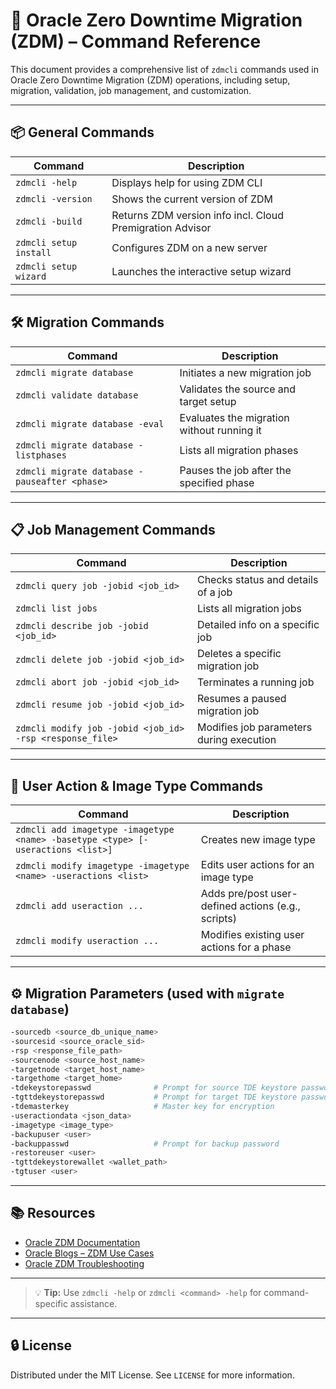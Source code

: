 
# 🚀 Oracle Zero Downtime Migration (ZDM) – Command Reference

This document provides a comprehensive list of `zdmcli` commands used in Oracle Zero Downtime Migration (ZDM) operations, including setup, migration, validation, job management, and customization.

---

## 📦 General Commands

| Command | Description |
|--------|-------------|
| `zdmcli -help` | Displays help for using ZDM CLI |
| `zdmcli -version` | Shows the current version of ZDM |
| `zdmcli -build` | Returns ZDM version info incl. Cloud Premigration Advisor |
| `zdmcli setup install` | Configures ZDM on a new server |
| `zdmcli setup wizard` | Launches the interactive setup wizard |

---

## 🛠️ Migration Commands

| Command | Description |
|--------|-------------|
| `zdmcli migrate database` | Initiates a new migration job |
| `zdmcli validate database` | Validates the source and target setup |
| `zdmcli migrate database -eval` | Evaluates the migration without running it |
| `zdmcli migrate database -listphases` | Lists all migration phases |
| `zdmcli migrate database -pauseafter <phase>` | Pauses the job after the specified phase |

---

## 📋 Job Management Commands

| Command | Description |
|--------|-------------|
| `zdmcli query job -jobid <job_id>` | Checks status and details of a job |
| `zdmcli list jobs` | Lists all migration jobs |
| `zdmcli describe job -jobid <job_id>` | Detailed info on a specific job |
| `zdmcli delete job -jobid <job_id>` | Deletes a specific migration job |
| `zdmcli abort job -jobid <job_id>` | Terminates a running job |
| `zdmcli resume job -jobid <job_id>` | Resumes a paused migration job |
| `zdmcli modify job -jobid <job_id> -rsp <response_file>` | Modifies job parameters during execution |

---

## 🧩 User Action & Image Type Commands

| Command | Description |
|--------|-------------|
| `zdmcli add imagetype -imagetype <name> -basetype <type> [-useractions <list>]` | Creates new image type |
| `zdmcli modify imagetype -imagetype <name> -useractions <list>` | Edits user actions for an image type |
| `zdmcli add useraction ...` | Adds pre/post user-defined actions (e.g., scripts) |
| `zdmcli modify useraction ...` | Modifies existing user actions for a phase |

---

## ⚙️ Migration Parameters (used with `migrate database`)

```bash
-sourcedb <source_db_unique_name>
-sourcesid <source_oracle_sid>
-rsp <response_file_path>
-sourcenode <source_host_name>
-targetnode <target_host_name>
-targethome <target_home>
-tdekeystorepasswd              # Prompt for source TDE keystore password
-tgttdekeystorepasswd           # Prompt for target TDE keystore password
-tdemasterkey                   # Master key for encryption
-useractiondata <json_data>
-imagetype <image_type>
-backupuser <user>
-backuppasswd                   # Prompt for backup password
-restoreuser <user>
-tgttdekeystorewallet <wallet_path>
-tgtuser <user>
```

---

## 📚 Resources

- [Oracle ZDM Documentation](https://docs.oracle.com/en/database/oracle/zero-downtime-migration/)
- [Oracle Blogs – ZDM Use Cases](https://blogs.oracle.com)
- [Oracle ZDM Troubleshooting](https://blog.gleb.ca/2020/06/23/oracle-zero-downtime-migration-troubleshooting/)

---

> 💡 **Tip:** Use `zdmcli -help` or `zdmcli <command> -help` for command-specific assistance.

---

## 🔒 License

Distributed under the MIT License. See `LICENSE` for more information.
